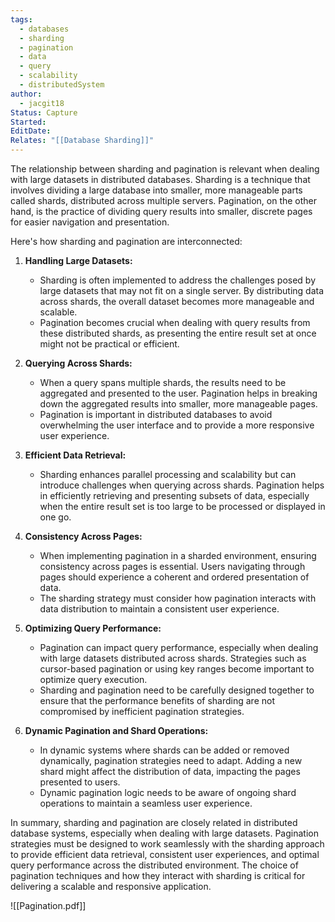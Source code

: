 ```yaml
---
tags:
  - databases
  - sharding
  - pagination
  - data
  - query
  - scalability
  - distributedSystem
author:
  - jacgit18
Status: Capture
Started: 
EditDate: 
Relates: "[[Database Sharding]]"
---
```

The relationship between sharding and pagination is relevant when dealing with large datasets in distributed databases. Sharding is a technique that involves dividing a large database into smaller, more manageable parts called shards, distributed across multiple servers. Pagination, on the other hand, is the practice of dividing query results into smaller, discrete pages for easier navigation and presentation.

Here's how sharding and pagination are interconnected:

1. **Handling Large Datasets:**
   - Sharding is often implemented to address the challenges posed by large datasets that may not fit on a single server. By distributing data across shards, the overall dataset becomes more manageable and scalable.
   - Pagination becomes crucial when dealing with query results from these distributed shards, as presenting the entire result set at once might not be practical or efficient.

2. **Querying Across Shards:**
   - When a query spans multiple shards, the results need to be aggregated and presented to the user. Pagination helps in breaking down the aggregated results into smaller, more manageable pages.
   - Pagination is important in distributed databases to avoid overwhelming the user interface and to provide a more responsive user experience.

3. **Efficient Data Retrieval:**
   - Sharding enhances parallel processing and scalability but can introduce challenges when querying across shards. Pagination helps in efficiently retrieving and presenting subsets of data, especially when the entire result set is too large to be processed or displayed in one go.

4. **Consistency Across Pages:**
   - When implementing pagination in a sharded environment, ensuring consistency across pages is essential. Users navigating through pages should experience a coherent and ordered presentation of data.
   - The sharding strategy must consider how pagination interacts with data distribution to maintain a consistent user experience.

5. **Optimizing Query Performance:**
   - Pagination can impact query performance, especially when dealing with large datasets distributed across shards. Strategies such as cursor-based pagination or using key ranges become important to optimize query execution.
   - Sharding and pagination need to be carefully designed together to ensure that the performance benefits of sharding are not compromised by inefficient pagination strategies.

6. **Dynamic Pagination and Shard Operations:**
   - In dynamic systems where shards can be added or removed dynamically, pagination strategies need to adapt. Adding a new shard might affect the distribution of data, impacting the pages presented to users.
   - Dynamic pagination logic needs to be aware of ongoing shard operations to maintain a seamless user experience.

In summary, sharding and pagination are closely related in distributed database systems, especially when dealing with large datasets. Pagination strategies must be designed to work seamlessly with the sharding approach to provide efficient data retrieval, consistent user experiences, and optimal query performance across the distributed environment. The choice of pagination techniques and how they interact with sharding is critical for delivering a scalable and responsive application.

![[Pagination.pdf]]